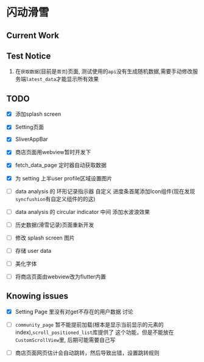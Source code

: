 # 闪动滑雪

## Current Work

## Test Notice

1. 在`获取数据`(目前是`首页`)页面, 测试使用的`api`没有生成随机数据,需要手动修改服务端`latest_data`才能显示所有效果

## TODO

- [x] 添加splash screen
- [x] Setting页面
- [x] SliverAppBar
- [x] 商店页面用webview暂时开发下
- [x] fetch_data_page 定时器自动获取数据
- [x] 为 setting 上半user profile区域设置图片

- [ ] data analysis 的 环形记录指示器 自定义 进度条首尾添加Icon组件(现在发现`syncfushion`有自定义组件的的这)
- [ ] data analysis 的 circular indicator 中间 添加水波浪效果
- [ ] 历史数据(滑雪记录)页面重新开发
- [ ] 修改 splash screen 图片
- [ ] 存储 user data
- [ ] 美化字体
- [ ] 将商店页面由webview改为flutter内置

## Knowing issues

- [x] Setting Page 里没有对get不存在的用户数据 讨论
  
- [ ] `community_page` 暂不能提前加载(根本是显示当前显示的元素的index),`scroll_positioned_list`库提供了
  这个功能，但是不能放在`CustomScrollView`里, 后期可能需要自己写
- [ ] 商店页面网页估计会自动跳转，然后导致出错，设置跳转规则